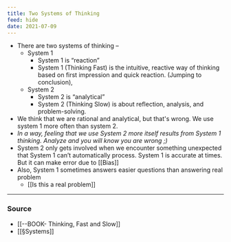 ```yaml
---
title: Two Systems of Thinking
feed: hide
date: 2021-07-09
---
```


- There are two systems of thinking – 
	- System 1  
		-  System 1 is “reaction”
		-  System 1 (Thinking Fast) is the intuitive, reactive way of thinking based on first impression and quick reaction. (Jumping to conclusion),  
	- System 2
		-  System 2 is “analytical”
		- System 2 (Thinking Slow) is about reflection, analysis, and problem-solving. 
- We think that we are rational and analytical, but that's wrong. We use system 1 more often than system 2. 
- *In a way, feeling that we use System 2 more itself results from System 1 thinking. Analyze and you will know you are wrong ;)*
- System 2 only gets involved when we encounter something unexpected that System 1 can’t automatically process. System 1 is accurate at times. But it can make error due to [[Bias]] 
- Also, System 1 sometimes answers easier questions than answering real problem 
	- [[Is this a real problem]]

--- 
### Source
- [[--BOOK- Thinking, Fast and Slow]]
- [[§Systems]]